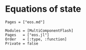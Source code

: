 # Equations of state
```@index
Pages = ["eos.md"]
```

```@autodocs
Modules = [MultiComponentFlash]
Pages   = ["eos.jl"]
Order   = [:type, :function]
Private = false
```
